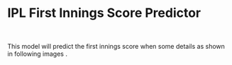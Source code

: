 <h1>IPL First Innings Score Predictor </h1>
<br>
<p>This model will predict the first innings score when some details as shown in following images . </p>
<br>
<br>
